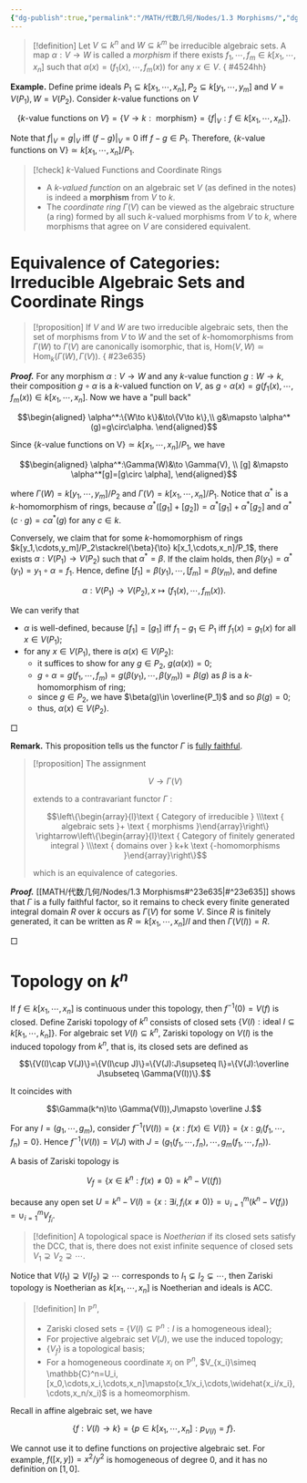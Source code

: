 ```yaml
---
{"dg-publish":true,"permalink":"/MATH/代数几何/Nodes/1.3 Morphisms/","dgPassFrontmatter":true}
---
```



> [!definition]
> Let $V\subseteq k^n$ and $W\subseteq k^m$ be irreducible algebraic sets. A map $\alpha:V\to W$ is called a *morphism* if there exists $f_1,\cdots,f_m\in k[x_1,\cdots,x_n]$ such that $\alpha(x)=(f_1(x),\cdots,f_m(x))$ for any $x\in V$. 
{ #4524hh}


**Example.** Define prime ideals $P_1\subseteq k[x_1,\cdots,x_n],P_2\subseteq k[y_1,\cdots,y_m]$ and $V=V(P_1),W=V(P_2)$. Consider $k$-value functions on $V$

$$\{k\mbox{-value functions on } V\}=\{V\to k:\mbox{ morphism}\}=\{f|_{V}:f\in k[x_1,\cdots,x_n]\}.$$

Note that $f|_V=g|_V$ iff $(f-g)|_V=0$ iff $f-g\in P_1$. Therefore, $\{k\mbox{-value functions on V}\}\simeq k[x_1,\cdots,x_n]/P_1$. 

> [!check] $k$-Valued Functions and Coordinate Rings
> 
> * A *$k$-valued function* on an algebraic set $V$ (as defined in the notes) is indeed a **morphism** from $V$ to $k$.
> * The *coordinate ring* $\Gamma(V)$ can be viewed as the algebraic structure (a ring) formed by all such $k$-valued morphisms from $V$ to $k$, where morphisms that agree on $V$ are considered equivalent.

# Equivalence of Categories: Irreducible Algebraic Sets and Coordinate Rings

> [!proposition]
> If $V$ and $W$ are two irreducible algebraic sets, then the set of morphisms from $V$ to $W$ and the set of $k$-homomorphisms from $\Gamma(W)$ to $\Gamma(V)$ are canonically isomorphic, that is, $\mathrm{Hom}(V,W)\simeq \mathrm{Hom}_k(\Gamma(W),\Gamma(V))$.
{ #23e635}


**_Proof._**
For any morphism $\alpha:V\to W$ and any $k$-value function $g:W\to k$, their composition $g\circ \alpha$ is a $k$-valued function on $V$, as $g\circ\alpha(x)=g(f_1(x),\cdots,f_m(x))\in k[x_1,\cdots,x_n]$. Now we have a "pull back"

$$\begin{aligned}
\alpha^*:\{W\to k\}&\to\{V\to k\},\\
g&\mapsto \alpha^*(g)=g\circ\alpha.
\end{aligned}$$

Since $\{k\mbox{-value functions on V}\}\simeq k[x_1,\cdots,x_n]/P_1$, we have

$$\begin{aligned}
\alpha^*:\Gamma(W)&\to \Gamma(V), \\
[g] &\mapsto \alpha^*[g]=[g\circ \alpha],
\end{aligned}$$

where $\Gamma(W)=k[y_1,\cdots,y_m]/P_2$ and $\Gamma(V)=k[x_1,\cdots,x_n]/P_1$. Notice that $\alpha^*$ is a $k$-homomorphism of rings, because $\alpha^*([g_1]+[g_2])=\alpha^*[g_1]+\alpha^*[g_2]$ and $\alpha^*(c\cdot g)=c\alpha^*(g)$ for any $c\in k$. 

Conversely, we claim that for some $k$-homomorphism of rings $k[y_1,\cdots,y_m]/P_2\stackrel{\beta}{\to} k[x_1,\cdots,x_n]/P_1$, there exists $\alpha:V(P_1)\to V(P_2)$ such that $\alpha^*=\beta$. If the claim holds, then $\beta(y_1)=\alpha^*(y_1)=y_1\circ \alpha=f_1$. Hence, define $[f_1]=\beta(y_1),\cdots,[f_m]=\beta(y_m)$, and define

$$\alpha:V(P_1)\to V(P_2),x\mapsto (f_1(x),\cdots,f_m(x)).$$

We can verify that 
- $\alpha$ is well-defined, because $[f_1]=[g_1]$ iff $f_1-g_1\in P_1$ iff $f_1(x)=g_1(x)$ for all $x\in V(P_1)$;
- for any $x\in V(P_1)$, there is $\alpha(x)\in V(P_2)$:
	- it suffices to show for any $g\in P_2$, $g(\alpha(x))=0$;
	- $g\circ \alpha=g(f_1,\cdots,f_m)=g(\beta(y_1),\cdots,\beta(y_m))=\beta(g)$ as $\beta$ is a $k$-homomorphism of ring;
	- since $g\in P_2$, we have $\beta(g)\in \overline{P_1}$ and so $\beta(g)=0$;
	- thus, $\alpha(x)\in V(P_2)$.
<p align="left">□</p>


**Remark.** This proposition tells us the functor $\Gamma$ is [fully faithful](https://en.wikipedia.org/wiki/Full_and_faithful_functors#Formal_definitions). 


> [!proposition]
> The assignment
> 
> $$V\to \Gamma(V)$$
> 
> extends to a contravariant functor $\Gamma$ :
> 
> $$\left\{\begin{array}{l}\text { Category of irreducible } \\\text { algebraic sets }+ \text { morphisms }\end{array}\right\} \rightarrow\left\{\begin{array}{l}\text { Category of finitely generated integral } \\\text { domains over } k+k \text {-homomorphisms }\end{array}\right\}$$
> 
> which is an equivalence of categories.
> 

**_Proof._**
[[MATH/代数几何/Nodes/1.3 Morphisms#^23e635\|#^23e635]] shows that $\Gamma$ is a fully faithful factor, so it remains to check every finite generated integral domain $R$ over $k$ occurs as $\Gamma(V)$ for some $V$. Since $R$ is finitely generated, it can be written as $R\simeq k[x_1,\cdots,x_n]/I$ and then $\Gamma(V(I))=R$.
<p align="left">□</p>


# Topology on $k^n$

If $f\in k[x_1,\cdots,x_n]$ is continuous under this topology, then $f^{-1}(0)=V(f)$ is closed. Define Zariski topology of $k^n$ consists of closed sets $\{V(I):\mbox{ideal }I\subseteq k[k_1,\cdots,k_n]\}$. For algebraic set $V(I)\subseteq k^n$, Zariski topology on $V(I)$ is the induced topology from $k^n$, that is, its closed sets are defined as 

$$\{V(I)\cap V(J)\}=\{V(I\cup J)\}=\{V(J):J\supseteq I\}=\{V(J):\overline J\subseteq \Gamma(V(I))\}.$$ 

It coincides with

$$\Gamma(k^n)\to \Gamma(V(I)),J\mapsto \overline J.$$

For any $I=(g_1,\cdots,g_m)$, consider $f^{-1}(V(I))=\{x:f(x)\in V(I)\}=\{x:g_i(f_1,\cdots,f_n)=0\}$. Hence $f^{-1}(V(I))=V(J)$ with $J=(g_1(f_1,\cdots,f_n),\cdots,g_m(f_1,\cdots,f_n))$.  

A basis of Zariski topology is 

$$V_f=\{x\in k^n:f(x)\neq 0\}=k^n-V((f))$$

because any open set $U=k^n-V(I)=\{x:\exists i,f_i(x\neq 0)\}=\cup_{i=1}^m(k^n-V(f_i))=\cup_{i=1}^m V_{f_i}$. 

> [!definition]
> A topological space is *Noetherian* if its closed sets satisfy the DCC, that is, there does not exist infinite sequence of closed sets $V_1\supsetneq V_2\supsetneq \cdots$. 

Notice that $V(I_1)\supsetneq V(I_2)\supsetneq\cdots$ corresponds to $I_1\subsetneq I_2\subsetneq \cdots$, then Zariski topology is Noetherian as $k[x_1,\cdots,x_n]$ is Noetherian and ideals is ACC. 

> [!definition]
> In $\mathbb P^n$, 
> - Zariski closed sets = $\{V(I)\subseteq\mathbb P^n:I\mbox{ is a homogeneous ideal}\}$;
> - For projective algebraic set $V(J)$, we use the induced topology;
> - $\{V_f\}$ is a topological basis;
> - For a homogeneous coordinate $x_i$ on $\mathbb P^n$, $V_{x_i}\simeq \mathbb{C}^n=U_i,[x_0,\cdots,x_i,\cdots,x_n]\mapsto(x_1/x_i,\cdots,\widehat{x_i/x_i},\cdots,x_n/x_i)$ is a homeomorphism.

Recall in affine algebraic set, we have 

$$\{f:V(I)\to k\}=\{p\in k[x_1,\cdots,x_n]:p_{V(I)}=f\}.$$

We cannot use it to define functions on projective algebraic set. For example, $f([x,y])=x^2/y^2$ is homogeneous of degree $0$, and it has no definition on $[1,0]$. 


